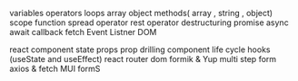 variables
operators
loops
array
object
methods( array , string , object)
scope
function
spread operator
rest operator 
destructuring 
promise
async await 
callback 
fetch
Event Listner
DOM

react 
component 
state
props 
prop drilling 
component life cycle 
hooks (useState and useEffect)
react router dom
formik & Yup 
multi step form 
axios & fetch
MUI formS


